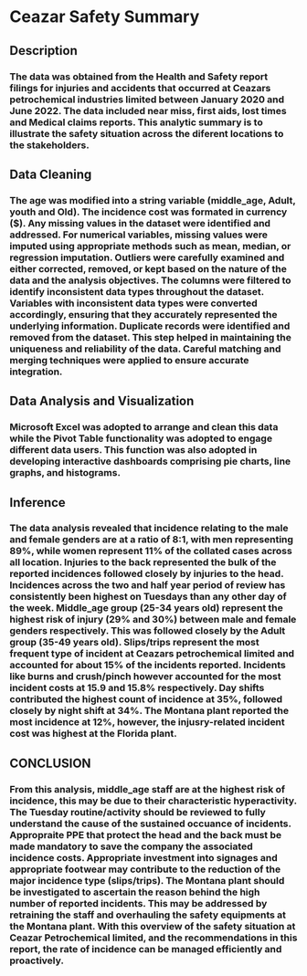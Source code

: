 # Ceazar Safety Summary
## Description
### The data was obtained from the Health and Safety report filings for injuries and accidents that occurred at Ceazars petrochemical industries limited between January 2020 and June 2022. The data included near miss, first aids, lost times and Medical claims reports. This analytic summary is to illustrate the safety situation across the diferent locations to the stakeholders.
## Data Cleaning
### The age  was modified into a string variable (middle_age, Adult, youth and Old). The incidence cost was formated in currency ($). Any missing values in the dataset were identified and addressed. For numerical variables, missing values were imputed using appropriate methods such as mean, median, or regression imputation.  Outliers were carefully examined and either corrected, removed, or kept based on the nature of the data and the analysis objectives. The columns were filtered to identify inconsistent data types throughout the dataset. Variables with inconsistent data types were converted accordingly, ensuring that they accurately represented the underlying information. Duplicate records were identified and removed from the dataset. This step helped in maintaining the uniqueness and reliability of the data. Careful matching and merging techniques were applied to ensure accurate integration. 
## Data Analysis and Visualization
### Microsoft Excel was adopted to arrange and clean this data while the Pivot Table functionality was adopted to engage different data users. This function was also adopted in developing interactive dashboards comprising pie charts, line graphs, and histograms.    
## Inference
### The data analysis revealed that incidence relating to the male and female genders are at a ratio of 8:1, with men representing 89%, while women represent 11% of the collated cases across all location.   Injuries to the back represented the bulk of the reported incidences followed closely by injuries to the head. Incidences across the two and half year period of review has consistently been highest on Tuesdays than any other day of the week. Middle_age group (25-34 years old) represent the highest risk of injury (29% and 30%) between male and female genders respectively. This was followed closely by the Adult group (35-49 years old). Slips/trips represent the most frequent type of incident at Ceazars petrochemical limited and accounted for about 15% of the incidents reported. Incidents like burns and crush/pinch however accounted for the most incident costs at 15.9 and 15.8% respectively. Day shifts contributed the highest count of incidence at  35%, followed closely by night shift at 34%.  The Montana plant reported the most incidence at 12%, however, the injusry-related incident cost was highest at the Florida plant.                                                            
## CONCLUSION
### From this analysis, middle_age staff are at the highest risk of incidence, this may be due to their characteristic hyperactivity. The Tuesday routine/activity should be reviewed to fully understand the cause of the sustained occuance of incidents. Appropraite PPE that protect the head and the back must be made mandatory to save the company the associated incidence costs. Appropriate investment into signages and appropriate footwear may contribute to the reduction of the major incidence type (slips/trips). The Montana plant should be investigated to ascertain the reason behind the high number of reported incidents. This may be addressed by retraining the staff and overhauling the safety equipments at the Montana plant. With this overview of the safety situation at Ceazar Petrochemical limited, and the recommendations in this report, the rate of incidence can be managed efficiently and proactively.                                                                                                   
